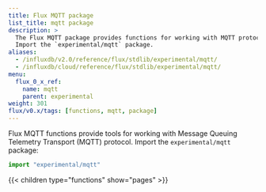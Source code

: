```yaml
---
title: Flux MQTT package
list_title: mqtt package
description: >
  The Flux MQTT package provides functions for working with MQTT protocol.
  Import the `experimental/mqtt` package.
aliases:
  - /influxdb/v2.0/reference/flux/stdlib/experimental/mqtt/
  - /influxdb/cloud/reference/flux/stdlib/experimental/mqtt/
menu:
  flux_0_x_ref:
    name: mqtt
    parent: experimental
weight: 301
flux/v0.x/tags: [functions, mqtt, package]
---
```


Flux MQTT functions provide tools for working with Message Queuing Telemetry Transport (MQTT) protocol.
Import the `experimental/mqtt` package:

```js
import "experimental/mqtt"
```

{{< children type="functions" show="pages" >}}
